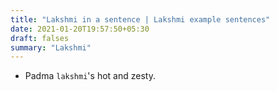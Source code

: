 ```yaml
---
title: "Lakshmi in a sentence | Lakshmi example sentences"
date: 2021-01-20T19:57:50+05:30
draft: falses
summary: "Lakshmi"
---
```

- Padma `lakshmi`'s hot and zesty.
                 
